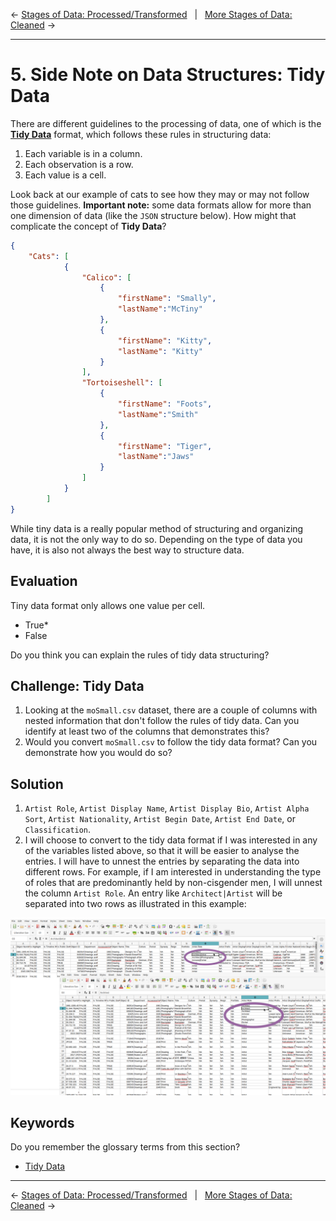 ← [Stages of Data: Processed/Transformed](04-stages-of-data-processedtransformed.md)&nbsp;&nbsp;&nbsp;|&nbsp;&nbsp;&nbsp;[More Stages of Data: Cleaned](06-more-stages-of-data-cleaned.md) →

---

# 5. Side Note on Data Structures: Tidy Data

There are different guidelines to the processing of data, one of which is the **[Tidy Data](https://www.jstatsoft.org/article/view/v059i10)** format, which follows these rules in structuring data:

1. Each variable is in a column.
2. Each observation is a row.
3. Each value is a cell.

Look back at our example of cats to see how they may or may not follow those guidelines. **Important note:** some data formats allow for more than one dimension of data (like the `JSON` structure below). How might that complicate the concept of **Tidy Data**?

```json
{
    "Cats": [
            {
                "Calico": [
                    {
                        "firstName": "Smally",
                        "lastName":"McTiny"
                    },
                    {
                        "firstName": "Kitty",
                        "lastName": "Kitty"
                    }
                ],
                "Tortoiseshell": [
                    {
                        "firstName": "Foots",
                        "lastName":"Smith"
                    },
                    {
                        "firstName": "Tiger",
                        "lastName":"Jaws"
                    }
                ]
            }
        ]
}
```

While tiny data is a really popular method of structuring and organizing data, it is not the only way to do so. Depending on the type of data you have, it is also not always the best way to structure data. 

## Evaluation

Tiny data format only allows one value per cell.
- True*
- False

Do you think you can explain the rules of tidy data structuring?

## Challenge: Tidy Data
1. Looking at the `moSmall.csv` dataset, there are a couple of columns with nested information that don't follow the rules of tidy data. Can you identify at least two of the columns that demonstrates this?
2. Would you convert `moSmall.csv` to follow the tidy data format? Can you demonstrate how you would do so?

## Solution
1. `Artist Role`, `Artist Display Name`, `Artist Display Bio`, `Artist Alpha Sort`, `Artist Nationality`, `Artist Begin Date`, `Artist End Date`, or `Classification`.
2. I will choose to convert to the tidy data format if I was interested in any of the variables listed above, so that it will be easier to analyse the entries. I will have to unnest the entries by separating the data into different rows. For example, if I am interested in understanding the type of roles that are predominantly held by non-cisgender men, I will unnest the column `Artist Role`. An entry like `Architect|Artist` will be separated into two rows as illustrated in this example:

![Comparison of moSmall after tidy format](../images/moSmallComp.png)

## Keywords

Do you remember the glossary terms from this section?

- [Tidy Data](https://github.com/DHRI-Curriculum/glossary/blob/v2.0/terms/tidy-data.md)

---

← [Stages of Data: Processed/Transformed](04-stages-of-data-processedtransformed.md)&nbsp;&nbsp;&nbsp;|&nbsp;&nbsp;&nbsp;[More Stages of Data: Cleaned](06-more-stages-of-data-cleaned.md) →